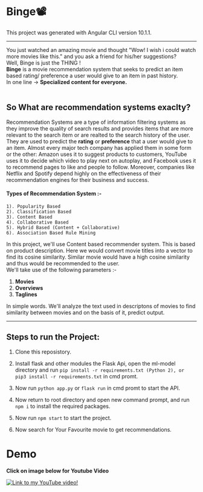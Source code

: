 # Binge📽
This project was generated with Angular CLI version 10.1.1.<br>
***
You just watched an amazing movie and thought "Wow! I wish i could watch more movies like this." and you ask a friend for his/her suggestions? <br>
Well, Binge is just the THING !<br>
**Binge** is a movie recommendation system that seeks to predict an item based rating/ preference a user would give to an item in past history.<br>
In one line -> **Specialized content for everyone.**
<br>
<br>
## So What are recommendation systems exaclty?
Recommendation Systems are a type of information filtering systems as they improve the quality of search results and provides items that are more relevant to the search item or are realted to the search history of the user.<br>
They are used to predict the **rating** or **preference** that a user would give to an item. Almost every major tech company has applied them in some form or the other: Amazon uses it to suggest products to customers, YouTube uses it to decide which video to play next on autoplay, and Facebook uses it to recommend pages to like and people to follow. Moreover, companies like Netflix and Spotify depend highly on the effectiveness of their recommendation engines for their business and success.
#### Types of Recommendation System :-

    1). Popularity Based
    2). Classification Based
    3). Content Based
    4). Collaborative Based
    5). Hybrid Based (Content + Collaborative)
    6). Association Based Rule Mining

In this project, we'll use Content based recommender system. This is based on product description. Here we would convert movie titles into a vector to find its cosine similarity. Similar movie would have a high cosine similarity and thus would be recommended to the user.<br>
We'll take use of the following parameters :-
1. **Movies**
2. **Overviews**
3. **Taglines** <br>

In simple words. We'll analyze the text used in descriptons of movies to find similarity between movies and on the basis of it, predict output.
***

## Steps to run the Project:

1. Clone this reposistory.

2. Install flask and other modules the Flask Api, open the ml-model directory and run `pip install -r requirements.txt (Python 2), or pip3 install -r requirements.txt` in cmd promt.

3. Now run `python app.py` or `flask run` in cmd promt to start the API.

4. Now return to root directory and open new command prompt, and run `npm i` to install the required packages.

5. Now run `npm start` to start the project.

6. Now search for Your Favourite movie to get recommendations.

# Demo 
**Click on image below for Youtube Video**

[![Link to my YouTube video!](https://github.com/ayushbathrey/Binge/blob/master/docs/short.gif)](https://www.youtube.com/embed/FH7XiBqh98c)
